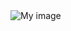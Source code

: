 <picture>
 <source media="(prefers-color-scheme: dark)" srcset="https://avatars.githubusercontent.com/u/179952821?v=4">
 <source media="(prefers-color-scheme: light)" srcset="https://avatars.githubusercontent.com/u/179952821?v=4">
 <img alt="My image" src="https://avatars.githubusercontent.com/u/179952821?v=4">
</picture>


<!--
**Salihasaqib/Salihasaqib** is a ✨ _special_ ✨ repository because its `README.md` (this file) appears on your GitHub profile.

Here are some ideas to get you started:

- 🔭 I’m currently working on ...
- 🌱 I’m currently learning ...
- 👯 I’m looking to collaborate on ...
- 🤔 I’m looking for help with ...
- 💬 Ask me about ...
- 📫 How to reach me: ...
- 😄 Pronouns: ...
- ⚡ Fun fact: ...
-->
